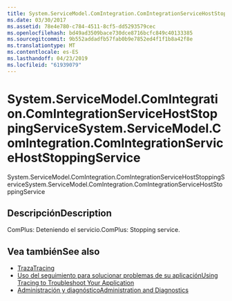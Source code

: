 ```yaml
---
title: System.ServiceModel.ComIntegration.ComIntegrationServiceHostStoppingService
ms.date: 03/30/2017
ms.assetid: 78e4e780-c784-4511-8cf5-dd5293579cec
ms.openlocfilehash: bd49ad3509bace730dce8716bcfc849c40133385
ms.sourcegitcommit: 9b552addadfb57fab0b9e7852ed4f1f1b8a42f8e
ms.translationtype: MT
ms.contentlocale: es-ES
ms.lasthandoff: 04/23/2019
ms.locfileid: "61939079"
---
```

# <a name="systemservicemodelcomintegrationcomintegrationservicehoststoppingservice"></a><span data-ttu-id="13774-102">System.ServiceModel.ComIntegration.ComIntegrationServiceHostStoppingService</span><span class="sxs-lookup"><span data-stu-id="13774-102">System.ServiceModel.ComIntegration.ComIntegrationServiceHostStoppingService</span></span>
<span data-ttu-id="13774-103">System.ServiceModel.ComIntegration.ComIntegrationServiceHostStoppingService</span><span class="sxs-lookup"><span data-stu-id="13774-103">System.ServiceModel.ComIntegration.ComIntegrationServiceHostStoppingService</span></span>  
  
## <a name="description"></a><span data-ttu-id="13774-104">Descripción</span><span class="sxs-lookup"><span data-stu-id="13774-104">Description</span></span>  
 <span data-ttu-id="13774-105">ComPlus: Deteniendo el servicio.</span><span class="sxs-lookup"><span data-stu-id="13774-105">ComPlus: Stopping service.</span></span>  
  
## <a name="see-also"></a><span data-ttu-id="13774-106">Vea también</span><span class="sxs-lookup"><span data-stu-id="13774-106">See also</span></span>

- [<span data-ttu-id="13774-107">Traza</span><span class="sxs-lookup"><span data-stu-id="13774-107">Tracing</span></span>](../../../../../docs/framework/wcf/diagnostics/tracing/index.md)
- [<span data-ttu-id="13774-108">Uso del seguimiento para solucionar problemas de su aplicación</span><span class="sxs-lookup"><span data-stu-id="13774-108">Using Tracing to Troubleshoot Your Application</span></span>](../../../../../docs/framework/wcf/diagnostics/tracing/using-tracing-to-troubleshoot-your-application.md)
- [<span data-ttu-id="13774-109">Administración y diagnóstico</span><span class="sxs-lookup"><span data-stu-id="13774-109">Administration and Diagnostics</span></span>](../../../../../docs/framework/wcf/diagnostics/index.md)
